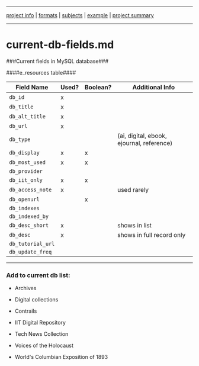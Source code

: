 ___
[project info](README.md) |  [formats](formats.md) | [subjects](subjects.md) | [example](example.md) | [project summary](Project-2-Summary.pdf)
___

# current-db-fields.md

###Current fields in MySQL database###

####e_resources table####

Field Name | Used? | Boolean? | Additional Info
--- | --- | --- | ---
`db_id` | x | |
`db_title` | x | |
`db_alt_title` | x | |
`db_url` | x | |
`db_type` | | | (ai, digital, ebook, ejournal, reference)
`db_display` | x | x |
`db_most_used` | x | x | 
`db_provider` | | |
`db_iit_only` | x | x |
`db_access_note` | x | | used rarely
`db_openurl` | | x |
`db_indexes` | | |
`db_indexed_by` | | |
`db_desc_short` | x | | shows in list
`db_desc` | x | | shows in full record only
`db_tutorial_url` | | |
`db_update_freq` | | |

_____

### Add to current db list:

* Archives

* Digital collections

* Contrails

* IIT Digital Repository

* Tech News Collection

* Voices of the Holocaust

* World's Columbian Exposition of 1893


